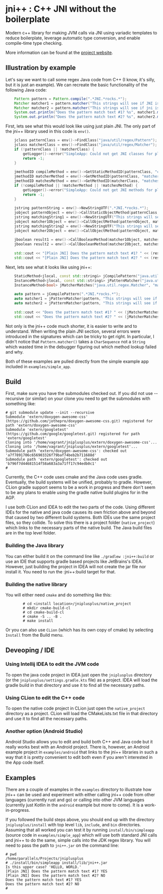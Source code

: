 # jni++ : C++ JNI without the boilerplate 

Modern c++ library for making JVM calls via JNI using variadic templates to reduce boilerplate, 
leverage automatic type conversion, and enable compile-time type checking.

More information can be found at the [project website](https://jniplusplus.micheline.dev/).

## Illustration by example

Let's say we want to call some regex Java code from C++ (I know, it's silly, but it is just an example).
We can recreate the basic functionality of the following Java code:

```java
    Pattern pattern = Pattern.compile(".*JNI.*rocks.*");
    Matcher matcher1 = pattern.matcher("This strings will see if JNI is dumb as rocks or not");
    Matcher matcher2 = pattern.matcher("This strings will see if jni is dumb as rocks or not");
    System.out.println("Does the pattern match text #1? %s", matcher1.matches() ? "YES" : "NO");
    System.out.println("Does the pattern match text #2? %s", matcher2.matches() ? "YES" : "NO");
```

First, lets see what this would look like using just plain JNI.  The only part of the jni++ library 
used in this code is `env()`.

```c++
    jclass patternClass = env()->FindClass("java/util/regex/Pattern");
    jclass matcherClass = env()->FindClass("java/util/regex/Matcher");
    if (!patternClass || !matcherClass) {
        getLogger()->error("SimpleApp: Could not get JNI classes for plain JNI example.");
        return -1;
    }
    
    jmethodID compileMethod = env()->GetStaticMethodID(patternClass, "compile", "(Ljava/lang/String;)Ljava/util/regex/Pattern;");
    jmethodID matcherMethod = env()->GetMethodID(patternClass, "matcher", "(Ljava/lang/CharSequence;)Ljava/util/regex/Matcher;");
    jmethodID matchesMethod = env()->GetMethodID(matcherClass, "matches", "()Z");
    if (!compileMethod || !matcherMethod || !matchesMethod) {
        getLogger()->error("SimpleApp: Could not get JNI methods for plain JNI example.");
        return -1;
    }
    
    jstring patternString = env()->NewStringUTF(".*JNI.*rocks.*");
    jobject patternObject = env()->CallStaticObjectMethod(patternClass, compileMethod, patternString);
    jstring matchingString1 = env()->NewStringUTF("This strings will see if JNI is dumb as rocks or not");
    jobject matcher1Object = env()->CallObjectMethod(patternObject, matcherMethod, matchingString1);
    jstring matchingString2 = env()->NewStringUTF("This strings will see if jni is dumb as rocks or not");
    jobject matcher2Object = env()->CallObjectMethod(patternObject, matcherMethod, matchingString2);
    
    jboolean result1 = env()->CallBooleanMethod(matcher1Object, matchesMethod);
    jboolean result2 = env()->CallBooleanMethod(matcher2Object, matchesMethod);
    
    std::cout << "[Plain JNI] Does the pattern match text #1? " << (result1 ? "YES" : "NO") << std::endl;
    std::cout << "[Plain JNI] Does the pattern match text #2? " << (result2 ? "YES" : "NO") << std::endl;
```

Next, lets see what it looks like using jni++:

```c++
    StaticMethod<jlocal, const std::string&> jCompilePattern("java.util.regex.Pattern", "compile");
    InstanceMethod<jlocal, const std::string&> jPatternMatcher("java.util.regex.Pattern", "matcher");
    InstanceMethod<bool> jMatcherMatches("java.util.regex.Matcher", "matches");
    
    auto pattern = jCompilePattern(".*JNI.*rocks.*");
    auto matcher1 = jPatternMatcher(pattern, "This strings will see if JNI is dumb as rocks or not");
    auto matcher2 = jPatternMatcher(pattern, "This strings will see if jni is dumb as rocks or not");
    
    std::cout << "Does the pattern match text #1? " << (jMatcherMatches(matcher1) ? "YES" : "NO") << std::endl;
    std::cout << "Does the pattern match text #2? " << (jMatcherMatches(matcher2) ? "YES" : "NO") << std::endl;
```

Not only is the jni++ code much shorter, it is easier to write and to understand.  When
writing the plain JNI section, several errors were introduced in the signatures which can be tricky to 
get right.  In particular, I didn't notice that `Pattern.matcher()` takes a `CharSequence` not a `String` which
wasted time in the debugger figuring out which method lookup failed and why.

Both of these examples are pulled directly from the simple example app included in `examples/simple_app`.

## Build

First, make sure you have the submodules checked out.  If you did not use --recursive (or similar) on
your clone you need to get the submodules with something like:
```shell
# git submodule update --init --recursive
Submodule 'extern/doxygen-awesome-css' (https://github.com/jothepro/doxygen-awesome-css.git) registered for path 'extern/doxygen-awesome-css'
Submodule 'extern/googletest' (https://github.com/google/googletest.git) registered for path 'extern/googletest'
Cloning into '/home/vagrant/jniplusplus/extern/doxygen-awesome-css'...
Cloning into '/home/vagrant/jniplusplus/extern/googletest'...
Submodule path 'extern/doxygen-awesome-css': checked out 'a7f7891706c656903326f79baf74beb2b711688d'
Submodule path 'extern/googletest': checked out 'b796f7d44681514f58a683a3a71ff17c94edb0c1'
#
```
Currently, the C++ code uses cmake and the Java code uses gradle.  Eventually, the build systems will 
be unified, probably to gradle.  However, CLion gradle support seems to be a work in progress and there
don't seem to be any plans to enable using the gradle native build plugins for in the AGP.  

I use both CLion and IDEA to edit the two parts of the code.  Using different IDEs for the native and 
java code causes its own friction above and beyond that caused by two different build systems.  Both IDEs 
use the same project files, so they collide.  To solve this there is a project folder (`native_project`) 
which links to the necessary parts of the native build.  The Java build files are in the top level folder.

### Building the Java library

You can either build it on the command  line like `./gradlew :jni++:build` or use an IDE that supports 
gradle based projects like JetBrains's IDEA.  However, just building the project in IDEA will not create 
the jar file nor install it.  You need to run the :jni++:build target for that.

### Building the native library

You will either need `cmake` and do something like this:
```shell
        # cd <install location>/jniplusplus/native_project
        # mkdir cmake-build-cl
        # cd cmake-build-cl
        # cmake -S .. -B .
        # make install
```

Or you can also use `CLion` (which has its own copy of cmake) by selecting `Install` from
the Build menu.

## Deveoping / IDE

### Using Intellij IDEA to edit the JVM code

To open the java code project in IDEA just open the `jniplusplus` directory (or the `jniplusplus/settings.gradle.kts`
file) as a project.  IDEA will load the gradle build in that directory and use it to find all the necessary
paths.

### Using CLion to edit the C++ code

To open the native code project in CLion just open the `native_project` directory as a project.
CLion will load the CMakeLists.txt file in that directory and use it to find all the necessary
paths.

### Another option (Android Studio)

Android Studio allows you to edit and build both C++ and Java code but it really works best with an Android project.
There is, however, an Android example project in `examples/android` that links to the jni++ libraries in such a way that
it is pretty convenient to edit both even if you aren't interested in the App code itself.

## Examples

There are a couple of examples in the `examples` directory to illustrate how jni++ can be used and
experiment with either calling jni++ code from other languages (currently rust and go) or calling into other JVM 
languages (currently just Kotlin in the `android` example but more to come).  It is a work-in-progress.  

If you followed the build steps above, you should end up with the directory `jniplusplus/install` with top level `lib`,
`include`, and `bin` directories.  Assuming that all worked you can test it by running `install/bin/simpleapp` (source
code in `examples/simple_app`) which will use both standard JNI calls and jni++ to do the same, simple calls into the
JDK regex library. You will need to pass the path to `jni++.jar` on the command line:

```shell
# pwd
/home/parallels/Projects/jniplusplus
# ./install/bin/simpleapp install/lib/jni++.jar 
Is this upper case? 'HELLO, WORLD.'
[Plain JNI] Does the pattern match text #1? YES
[Plain JNI] Does the pattern match text #2? NO
Does the pattern match text #1? YES
Does the pattern match text #2? NO
# 
```
